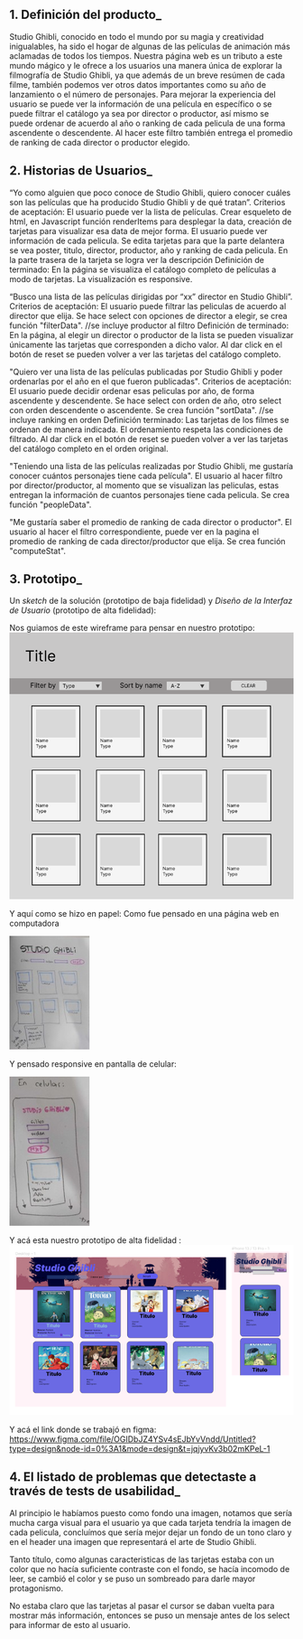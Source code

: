 ## 1. Definición del producto_ 
Studio Ghibli, conocido en todo el mundo por su magia y creatividad inigualables, ha sido el hogar de algunas de las películas de animación más aclamadas de todos los tiempos. Nuestra página web es un tributo a este mundo mágico y le ofrece a los usuarios una manera única de explorar la filmografía de Studio Ghibli, ya que además de un breve resúmen de cada filme, también podemos ver otros datos importantes como su año de lanzamiento o el número de personajes. Para mejorar la experiencia del usuario se puede ver la información de una película en específico o se puede filtrar el catálogo ya sea por director o productor, así mismo se puede ordenar de acuerdo al año o ranking de cada pelicula de una forma ascendente o descendente. Al hacer este filtro también entrega el promedio de ranking de cada director o productor elegido.

## 2. Historias de Usuarios_

  “Yo como alguien que poco conoce de Studio Ghibli, quiero conocer cuáles son las películas que ha producido Studio Ghibli y de qué tratan”.
  Criterios de aceptación: 
  El usuario puede ver la lista de películas. Crear esqueleto de html, en Javascript función renderItems para desplegar la data, creación de tarjetas para visualizar esa data de mejor forma.
  El usuario puede ver información de cada pelicula. Se edita tarjetas para que la parte delantera se vea poster, titulo, director, productor, año y ranking de cada pelicula. En la parte trasera de la tarjeta se logra ver la descripción
  Definición de terminado:
  En la página se visualiza el catálogo completo de películas a modo de tarjetas.
  La visualización es responsive.

  “Busco una lista de las películas dirigidas por “xx” director en Studio Ghibli”.
  Criterios de aceptación: 
  El usuario puede filtrar las peliculas de acuerdo al director que elija. Se hace select con opciones de director a elegir, se crea función "filterData".
  //se incluye productor al filtro
  Definición de terminado:
  En la página, al elegir un director o productor de la lista se pueden visualizar únicamente las tarjetas que corresponden a dicho valor.
  Al dar click en el botón de reset se pueden volver a ver las tarjetas del catálogo completo.

  "Quiero ver una lista de las películas publicadas por Studio Ghibli y poder ordenarlas por el año en el que fueron publicadas".
  Criterios de aceptación:
  El usuario puede decidir ordenar esas peliculas por año, de forma ascendente y descendente. Se hace select con orden de año, otro select con orden descendente o ascendente. Se crea función "sortData".
  //se incluye ranking en orden
  Definición terminado:
  Las tarjetas de los filmes se ordenan de manera indicada.
  El ordenamiento respeta las condiciones de filtrado.
  Al dar click en el botón de reset se pueden volver a ver las tarjetas del catálogo completo en el orden original.

  "Teniendo una lista de las películas realizadas por Studio Ghibli, me gustaría conocer cuántos personajes tiene cada película".
  El usuario al hacer filtro por director/productor, al momento que se visualizan las peliculas, estas entregan la información de cuantos personajes tiene cada pelicula.
  Se crea función "peopleData".

  "Me gustaría saber el promedio de ranking de cada director o productor".
  El usuario al hacer el filtro correspondiente, puede ver en la pagina el promedio de ranking de cada director/productor que elija.
  Se crea función "computeStat".

  
  ## 3. Prototipo_

   Un _sketch_ de la solución (prototipo de baja fidelidad) y
  _Diseño de la Interfaz de Usuario_ (prototipo de alta fidelidad):
  
  Nos guiamos de este wireframe para pensar en nuestro prototipo:
  ![Imagen referencial prototipo de baja fidelidad](image.png)
  
  Y aquí como se hizo en papel: 
  Como fue pensado en una página web en computadora
  
  ![Prototipo de baja fidelidad hecho en papel](prototipodebajafidelidad2.jpg)
  
  Y pensado responsive en pantalla de celular:
  
  ![Prototipo de baja fidelidad pensado en celular en papel](prototipodebajafidelidad.jpg)
  
  
  Y acá esta nuestro prototipo de alta fidelidad :
  ![Prototipo de alta fidelidad](<Captura.png>)
  
  
  Y acá el link donde se trabajó en figma: https://www.figma.com/file/OGIDbJZ4YSv4sEJbYvVndd/Untitled?type=design&node-id=0%3A1&mode=design&t=jqjyvKv3b02mKPeL-1 


  ## 4. El listado de problemas que detectaste a través de tests de usabilidad_
  
  Al principio le habíamos puesto como fondo una imagen, notamos que sería mucha carga visual para el usuario ya que cada tarjeta tendría la imagen de cada pelicula, concluímos que sería mejor dejar un fondo de un tono claro y en el header una imagen que representará el arte de Studio Ghibli.

  Tanto título, como algunas caracteristicas de las tarjetas estaba con un color que no hacía suficiente contraste con el fondo, se hacía incomodo de leer, se cambió el color y se puso un sombreado para darle mayor protagonismo.

  No estaba claro que las tarjetas al pasar el cursor se daban vuelta para mostrar más información, entonces se puso un mensaje antes de los select para informar de esto al usuario.
  
  

